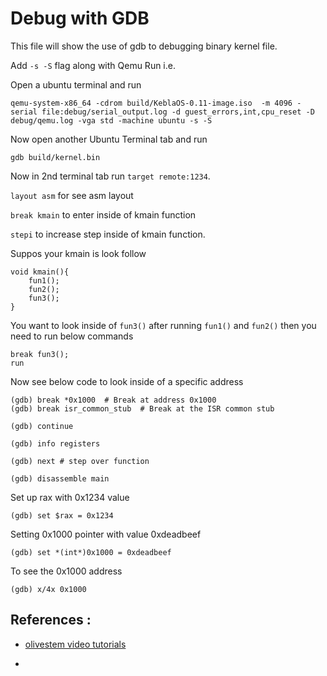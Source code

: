 # Debug with GDB


This file will show the use of gdb to debugging binary kernel file.


Add `-s -S` flag along with Qemu Run i.e.

Open a ubuntu terminal and run
```
qemu-system-x86_64 -cdrom build/KeblaOS-0.11-image.iso  -m 4096 -serial file:debug/serial_output.log -d guest_errors,int,cpu_reset -D debug/qemu.log -vga std -machine ubuntu -s -S
```

Now open another Ubuntu Terminal tab and run

```
gdb build/kernel.bin
```
Now in 2nd terminal tab run `target remote:1234`.

`layout asm` for see asm layout

`break kmain` to enter inside of kmain function

`stepi` to increase step inside of kmain function.

Suppos your kmain is look follow

```
void kmain(){
    fun1();
    fun2();
    fun3();
}
```
You want to look inside of `fun3()` after running `fun1()` and `fun2()` then you need to run below commands

```
break fun3();
run
```

Now see below code to look inside of a specific address
```
(gdb) break *0x1000  # Break at address 0x1000
(gdb) break isr_common_stub  # Break at the ISR common stub
```

```
(gdb) continue
```

```
(gdb) info registers
```

```
(gdb) next # step over function
```

```
(gdb) disassemble main
```

Set up rax with 0x1234 value
```
(gdb) set $rax = 0x1234
```

Setting 0x1000 pointer with value 0xdeadbeef
```
(gdb) set *(int*)0x1000 = 0xdeadbeef
```

To see the 0x1000 address
```
(gdb) x/4x 0x1000
```




## References :

- [olivestem video tutorials](https://www.youtube.com/watch?v=q5vagAJ2YH8&list=PL2EF13wm-hWCoj6tUBGUmrkJmH1972dBB&index=40)

- 